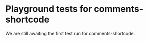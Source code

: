 # Playground tests for comments-shortcode
We are still awaiting the first test run for comments-shortcode.
